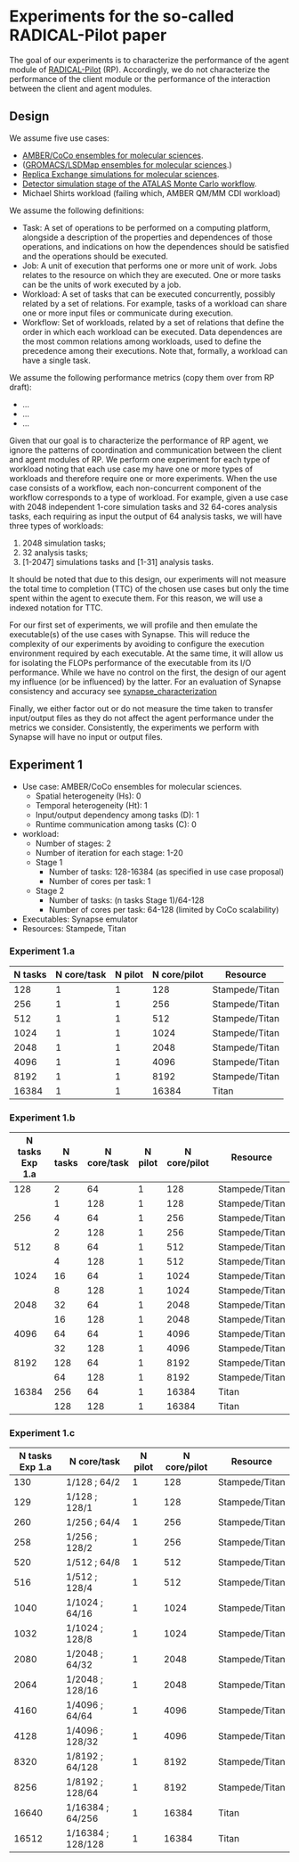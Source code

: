 # Experiments for the so-called RADICAL-Pilot paper

The goal of our experiments is to characterize the performance of the agent
module of [RADICAL-Pilot](https://github.com/radical-cybertools/radical.pilot)
(RP). Accordingly, we do not characterize the performance of the client module
or the performance of the interaction between the client and agent modules.

## Design

We assume five use cases:
*   [AMBER/CoCo ensembles for molecular sciences](https://docs.google.com/document/d/1ZYwwHIQUIwowAnYgZJIorPOVeEge9_Dg1MIJLZQK3sY/edit#heading=h.k670rad7dcz1).
*   ([GROMACS/LSDMap ensembles for molecular sciences](https://docs.google.com/document/d/1a8i38Z_aROQgylRNtbsePGH6UovRJgg0WW4gbk5kW4A/edit#heading=h.8tk04bz0vj23).)
*   [Replica Exchange simulations for molecular sciences](https://docs.google.com/document/d/1rIgWeoRoincsuNN83kOBYlE9C63hhjFCVnh_0lFiWO0/edit#heading=h.k670rad7dcz1).
*   [Detector simulation stage of the ATALAS Monte Carlo workflow]().
*   Michael Shirts workload (failing which, AMBER QM/MM CDI workload)

We assume the following definitions:
*   Task: A set of operations to be performed on a computing platform, alongside
    a description of the properties and dependences of those operations, and
    indications on how the dependences should be satisfied and the operations
    should be executed.
*   Job: A unit of execution that performs one or more unit of work. Jobs
    relates to the resource on which they are executed. One or more tasks can be
    the units of work executed by a job.
*   Workload: A set of tasks that can be executed concurrently, possibly related
    by a set of relations. For example, tasks of a workload can share one or
    more input files or communicate during execution.
*   Workflow: Set of workloads, related by a set of relations that define the
    order in which each workload can be executed. Data dependences are the most
    common relations among workloads, used to define the precedence among their
    executions. Note that, formally, a workload can have a single task.

We assume the following performance metrics (copy them over from RP draft):
*   ...
*   ...
*   ...

Given that our goal is to characterize the performance of RP agent, we ignore
the patterns of coordination and communication between the client and agent
modules of RP. We perform one experiment for each type of workload noting that
each use case my have one or more types of workloads and therefore require one
or more experiments. When the use case consists of a workflow, each
non-concurrent component of the workflow corresponds to a type of workload. For
example, given a use case with 2048 independent 1-core simulation tasks and 32
64-cores analysis tasks, each requiring as input the output of 64 analysis
tasks, we will have three types of workloads:
1.   2048 simulation tasks;
2.   32 analysis tasks;
3.   \[1-2047\] simulations tasks and \[1-31\] analysis tasks.

It should be noted that due to this design, our experiments will not measure the
total time to completion (TTC) of the chosen use cases but only the time spent
within the agent to execute them. For this reason, we will use a indexed
notation for TTC.

For our first set of experiments, we will profile and then emulate the
executable(s) of the use cases with Synapse. This will reduce the complexity of
our experiments by avoiding to configure the execution environment required by
each executable. At the same time, it will allow us for isolating the FLOPs
performance of the executable from its I/O performance. While we have no control
on the first, the design of our agent my influence (or be influenced) by the
latter. For an evaluation of Synapse consistency and accuracy see
[synapse_characterization](
https://github.com/radical-experiments/AIMES-Experience/tree/master/synapse_characterization)

Finally, we either factor out or do not measure the time taken to transfer input/output files as they do not affect the agent performance under the metrics we consider. Consistently, the experiments we perform with Synapse will have no input or output files.

## Experiment 1

*   Use case: AMBER/CoCo ensembles for molecular sciences.
    *   Spatial heterogeneity (Hs): 0
    *   Temporal heterogeneity (Ht): 1
    *   Input/output dependency among tasks (D): 1
    *   Runtime communication among tasks (C): 0
*   workload:
    *   Number of stages: 2
    *   Number of iteration for each stage: 1-20
    *   Stage 1
        *   Number of tasks: 128-16384 (as specified in use case proposal)
        *   Number of cores per task: 1
    *   Stage 2
        *   Number of tasks: (n tasks Stage 1)/64-128
        *   Number of cores per task: 64-128 (limited by CoCo scalability)
*   Executables: Synapse emulator
*   Resources: Stampede, Titan

### Experiment 1.a

| N tasks | N core/task | N pilot | N core/pilot | Resource       |
|---------|-------------|---------|--------------|----------------|
| 128     | 1           | 1       | 128          | Stampede/Titan |
| 256     | 1           | 1       | 256          | Stampede/Titan |
| 512     | 1           | 1       | 512          | Stampede/Titan |
| 1024    | 1           | 1       | 1024         | Stampede/Titan |
| 2048    | 1           | 1       | 2048         | Stampede/Titan |
| 4096    | 1           | 1       | 4096         | Stampede/Titan |
| 8192    | 1           | 1       | 8192         | Stampede/Titan |
| 16384   | 1           | 1       | 16384        | Titan          |


### Experiment 1.b

| N tasks Exp 1.a | N tasks | N core/task | N pilot | N core/pilot | Resource       |
|-----------------|---------|-------------|---------|--------------|----------------|
| 128             | 2       | 64          | 1       | 128          | Stampede/Titan |
|                 | 1       | 128         | 1       | 128          | Stampede/Titan |
| 256             | 4       | 64          | 1       | 256          | Stampede/Titan |
|                 | 2       | 128         | 1       | 256          | Stampede/Titan |
| 512             | 8       | 64          | 1       | 512          | Stampede/Titan |
|                 | 4       | 128         | 1       | 512          | Stampede/Titan |
| 1024            | 16      | 64          | 1       | 1024         | Stampede/Titan |
|                 | 8       | 128         | 1       | 1024         | Stampede/Titan |
| 2048            | 32      | 64          | 1       | 2048         | Stampede/Titan |
|                 | 16      | 128         | 1       | 2048         | Stampede/Titan |
| 4096            | 64      | 64          | 1       | 4096         | Stampede/Titan |
|                 | 32      | 128         | 1       | 4096         | Stampede/Titan |
| 8192            | 128     | 64          | 1       | 8192         | Stampede/Titan |
|                 | 64      | 128         | 1       | 8192         | Stampede/Titan |
| 16384           | 256     | 64          | 1       | 16384        | Titan          |
|                 | 128     | 128         | 1       | 16384        | Titan          |

### Experiment 1.c

| N tasks Exp 1.a | N core/task       | N pilot | N core/pilot | Resource       |
|-----------------|-------------------|---------|--------------|----------------|
| 130             | 1/128   ; 64/2    | 1       | 128          | Stampede/Titan |
| 129             | 1/128   ; 128/1   | 1       | 128          | Stampede/Titan |
| 260             | 1/256   ; 64/4    | 1       | 256          | Stampede/Titan |
| 258             | 1/256   ; 128/2   | 1       | 256          | Stampede/Titan |
| 520             | 1/512   ; 64/8    | 1       | 512          | Stampede/Titan |
| 516             | 1/512   ; 128/4   | 1       | 512          | Stampede/Titan |
| 1040            | 1/1024  ; 64/16   | 1       | 1024         | Stampede/Titan |
| 1032            | 1/1024  ; 128/8   | 1       | 1024         | Stampede/Titan |
| 2080            | 1/2048  ; 64/32   | 1       | 2048         | Stampede/Titan |
| 2064            | 1/2048  ; 128/16  | 1       | 2048         | Stampede/Titan |
| 4160            | 1/4096  ; 64/64   | 1       | 4096         | Stampede/Titan |
| 4128            | 1/4096  ; 128/32  | 1       | 4096         | Stampede/Titan |
| 8320            | 1/8192  ; 64/128  | 1       | 8192         | Stampede/Titan |
| 8256            | 1/8192  ; 128/64  | 1       | 8192         | Stampede/Titan |
| 16640           | 1/16384 ; 64/256  | 1       | 16384        | Titan          |
| 16512           | 1/16384 ; 128/128 | 1       | 16384        | Titan          |
